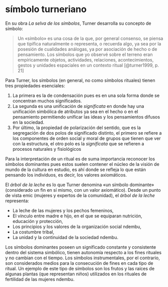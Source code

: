 # símbolo turneriano
En su obra *La selva de los símbolos*, Turner desarrolla su concepto de símbolo:

>Un «símbolo» es una cosa de la que, por general consenso, se piensa que  tipifica naturalmente o representa, o recuerda algo, ya sea por la  posesión de cualidades análogas, ya por asociación de hecho o de  pensamiento. Los símbolos que yo observé sobre el terreno eran  empíricamente objetos, actividades, relaciones, acontecimientos, gestos y unidades espaciales en un contexto ritual [@turner1999, p. 21]

Para Turner, los símbolos (en general, no como símbolos rituales) tienen tres propiedades esenciales: 

1. La primera es la de condensación pues es en una sola forma donde se concentran muchos significados. 
2. La segunda es una unificación de *significata* en donde hay  una unificación simbólica de atributos ya sea en el hecho o en el  pensamiento permitiendo unificar las ideas y los pensamientos difusos en la sociedad. 
3. Por último, la propiedad de polarización del sentido, que  es la segregación de dos polos de significado distinto, el primero se  refiere a los componentes de orden social y moral de grupos que tienen  que ver con la estructura, el otro polo es la *significata* que se  refieren a procesos naturales y fisiológicos

Para la interpretación de un ritual es de suma importancia reconocer  los símbolos dominantes pues estos suelen contener el núcleo de la  visión de mundo de la cultura en estudio, es ahí donde se refleja lo que están pensando los individuos, es decir, los valores axiomáticos.

El *árbol de la leche* es lo que Turner denomina «un símbolo  dominante» (considerado un fin en sí mismo, con un valor axiomático).  Desde un punto de vista emic (mujeres y expertos de la comunidad), el  *árbol de la leche* representa:

- La leche de las mujeres y los pechos femeninos,
- El vínculo entre madre e hijo, en el que se equiparan nutrición, educación y protección,
- Los principios y los valores de la organización social ndembu,
- La costumbre tribal,
- La unidad y la continuidad de la sociedad ndembu.

Los símbolos dominantes poseen un significado constante y consistente dentro del sistema simbólico, tienen autonomía respecto a los fines  rituales y no cambian con el tiempo. Los símbolos instrumentales, por el contrario, son considerados  medios para la consecución de fines en cada tipo de ritual. Un ejemplo  de este tipo de símbolos son los frutos y las raíces de algunas plantas  (que representan niños) utilizados en los rituales de fertilidad de las  mujeres ndembu.
